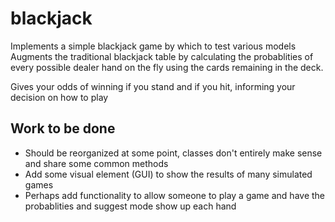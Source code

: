 # blackjack

Implements a simple blackjack game by which to test various models
Augments the traditional blackjack table by calculating the probablities of
every possible dealer hand on the fly using the cards remaining in the deck.

Gives your odds of winning if you stand and if you hit, informing your decision on how to play

## Work to be done
- Should be reorganized at some point, classes don't entirely make sense and share some common methods
- Add some visual element (GUI) to show the results of many simulated games
- Perhaps add functionality to allow someone to play a game and have the probablities and suggest mode show up each hand

